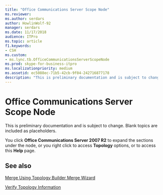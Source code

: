 ```yaml
---
title: "Office Communications Server Scope Node"
ms.reviewer: 
ms.author: serdars
author: HowlinWolf-92
manager: serdars
ms.date: 11/17/2018
audience: ITPro
ms.topic: article
f1.keywords:
- CSH
ms.custom:
- ms.lync.tb.OfficeCommunicationsServerScopeNode
ms.prod: skype-for-business-itpro
ms.localizationpriority: medium
ms.assetid: ec5088ec-71b5-42cb-9f04-242716877178
description: "This is preliminary documentation and is subject to change. Blank topics are included as placeholders."
---
```


# Office Communications Server Scope Node

This is preliminary documentation and is subject to change. Blank topics are included as placeholders.

You click **Office Communications Server 2007 R2** to expand the sections under the node, or you right click to access **Topology** options, or to access this **Help** page.

## See also

[Merge Using Topology Builder Merge Wizard](/previous-versions/office/lync-server-2013/merge-using-topology-builder-merge-wizard)

[Verify Topology Information](/previous-versions/office/lync-server-2013/verify-topology-information)